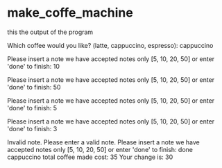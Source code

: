 # make_coffe_machine

this the output of the program

Which coffee would you like? (latte, cappuccino, espresso): cappuccino

Please insert a note we have accepted notes only [5, 10, 20, 50] or enter 'done' to finish: 10

Please insert a note we have accepted notes only [5, 10, 20, 50] or enter 'done' to finish: 50

Please insert a note we have accepted notes only [5, 10, 20, 50] or enter 'done' to finish: 5

Please insert a note we have accepted notes only [5, 10, 20, 50] or enter 'done' to finish: 3

Invalid note. Please enter a valid note.
Please insert a note we have accepted notes only [5, 10, 20, 50] or enter 'done' to finish: done
cappuccino total coffee made cost: 35 Your change is: 30
